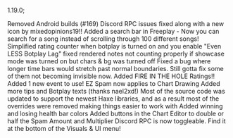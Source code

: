 1.19.0;

Removed Android builds (#169)
Discord RPC issues fixed along with a new icon by mixedopinions19!!
Added a search bar in Freeplay - Now you can search for a song instead of scrolling through 100 different songs!
Simplified rating counter when botplay is turned on and you enable "Even LESS Botplay Lag"
fixed rendered notes not counting properly if showcase mode was turned on but chars & bg was turned off
Fixed a bug where longer time bars would stretch past normal boundaries. Still gotta fix some of them not becoming invisible now.
Added FIRE IN THE HOLE Ratings!!
Added 1 new event to use!
EZ Spam now applies to Chart Drawing
Added more tips and Botplay texts (thanks nael2xd!)
Most of the source code was updated to support the newest Haxe libraries, and as a result most of the overrides were removed making things easier to work with
Added winning and losing health bar colors
Added buttons in the Chart Editor to double or half the Spam Amount and Multiplier
Discord RPC is now toggleable. Find it at the bottom of the Visuals & UI menu!
